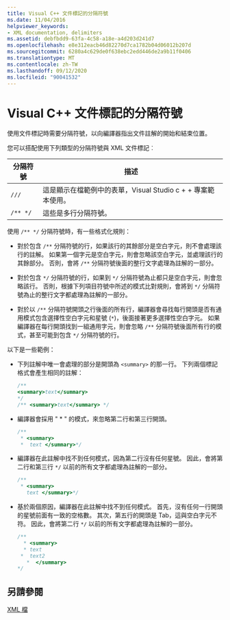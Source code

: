 ```yaml
---
title: Visual C++ 文件標記的分隔符號
ms.date: 11/04/2016
helpviewer_keywords:
- XML documentation, delimiters
ms.assetid: debfbdd9-63fa-4c58-a18e-a4d203d241d7
ms.openlocfilehash: e8e312eacb46d82270d7ca1782b04d06012b207d
ms.sourcegitcommit: 6280a4c629de0f638ebc2edd446de2a9b11f0406
ms.translationtype: MT
ms.contentlocale: zh-TW
ms.lasthandoff: 09/12/2020
ms.locfileid: "90041532"
---
```

# <a name="delimiters-for-visual-c-documentation-tags"></a>Visual C++ 文件標記的分隔符號

使用文件標記時需要分隔符號，以向編譯器指出文件註解的開始和結束位置。

您可以搭配使用下列類型的分隔符號與 XML 文件標記︰

| 分隔符號 | 描述 |
|-|-|
| `///` | 這是顯示在檔範例中的表單，Visual Studio c + + 專案範本使用。  |
| `/** */`  | 這些是多行分隔符號。  |

使用 `/** */` 分隔符號時，有一些格式化規則：

- 對於包含 `/**` 分隔符號的行，如果該行的其餘部分是空白字元，則不會處理該行的註解。 如果第一個字元是空白字元，則會忽略該空白字元，並處理該行的其餘部分。 否則，會將 `/**` 分隔符號後面的整行文字處理為註解的一部分。

- 對於包含 `*/` 分隔符號的行，如果到 `*/` 分隔符號為止都只是空白字元，則會忽略該行。 否則，根據下列項目符號中所述的模式比對規則，會將到 `*/` 分隔符號為止的整行文字都處理為註解的一部分。

- 對於以 `/**` 分隔符號開頭之行後面的所有行，編譯器會尋找每行開頭是否有通用模式包含選擇性空白字元和星號 (`*`)，後面接著更多選擇性空白字元。 如果編譯器在每行開頭找到一組通用字元，則會忽略 `/**` 分隔符號後面所有行的模式，甚至可能到包含 `*/` 分隔符號的行。

以下是一些範例：

- 下列註解中唯一會處理的部分是開頭為 `<summary>` 的那一行。 下列兩個標記格式會產生相同的註解：

    ```cpp
    /**
    <summary>text</summary>
    */
    /** <summary>text</summary> */
    ```

- 編譯器會採用 " \* " 的模式，來忽略第二行和第三行開頭。

    ```cpp
    /**
     * <summary>
     *  text </summary>*/
    ```

- 編譯器在此註解中找不到任何模式，因為第二行沒有任何星號。 因此，會將第二行和第三行 `*/` 以前的所有文字都處理為註解的一部分。

    ```cpp
    /**
     * <summary>
       text </summary>*/
    ```

- 基於兩個原因，編譯器在此註解中找不到任何模式。 首先，沒有任何一行開頭的星號前面有一致的空格數。 其次，第五行的開頭是 Tab，這與空白字元不符。 因此，會將第二行 `*/` 以前的所有文字都處理為註解的一部分。

    ```cpp
    /**
      * <summary>
      * text
     *  text2
       *  </summary>
    */
    ```

## <a name="see-also"></a>另請參閱

[XML 檔](xml-documentation-visual-cpp.md)

